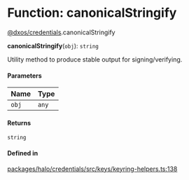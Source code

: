# Function: canonicalStringify

[@dxos/credentials](../modules/dxos_credentials.md).canonicalStringify

**canonicalStringify**(`obj`): `string`

Utility method to produce stable output for signing/verifying.

#### Parameters

| Name | Type |
| :------ | :------ |
| `obj` | `any` |

#### Returns

`string`

#### Defined in

[packages/halo/credentials/src/keys/keyring-helpers.ts:138](https://github.com/dxos/dxos/blob/main/packages/halo/credentials/src/keys/keyring-helpers.ts#L138)
